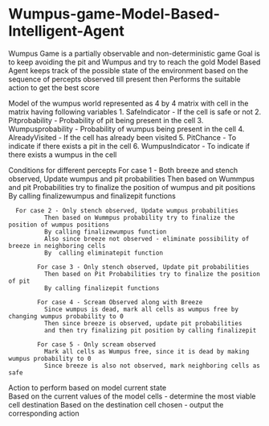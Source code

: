 # Wumpus-game-Model-Based-Intelligent-Agent

Wumpus Game is a partially observable and non-deterministic game
  Goal is to keep avoiding the pit and Wumpus and try to reach the gold
  Model Based Agent keeps track of the possible state of the environment based on the sequence of percepts observed till present
  then Performs the suitable action to get the best score

Model of the wumpus world represented as 4 by 4 matrix with cell in the matrix having following variables
			1. SafeIndicator - If the cell is safe or not
			2. Pitprobability - Probability of pit being present in the cell
			3. Wumpusprobability - Probability of wumpus being present in the cell
			4. AlreadyVisited - If the cell has already been visited
			5. PitChance - To indicate if there exists a pit in the cell
			6. WumpusIndicator - To indicate if there exists a wumpus in the cell

Conditions for different percepts
			For case 1 - Both breeze and stench observed, Update wumpus and pit probabilities
			  Then based on Wummpus and pit Probabilities try to finalize the position of wumpus and pit positions
			  By calling finalizewumpus and finalizepit functions
			
      For case 2 - Only stench observed, Update wumpus probabilities
			  Then based on Wummpus probability try to finalize the position of wumpus positions
			  By calling finalizewumpus function
			  Also since breeze not observed - eliminate possibility of breeze in neighboring cells
			  By  calling eliminatepit function

			For case 3 - Only stench observed, Update pit probabilities
			  Then based on Pit Probabilities try to finalize the position of pit
			  By calling finalizepit functions

			For case 4 - Scream Observed along with Breeze
			  Since wumpus is dead, mark all cells as wumpus free by changing wumpus probability to 0
			  Then since breeze is observed, update pit probabilities
			  and then try finalizing pit position by calling finalizepit

			For case 5 - Only scream observed
			  Mark all cells as Wumpus free, since it is dead by making wumpus probability to 0
			  Since breeze is also not observed, mark neighboring cells as safe
        
Action to perform based on model current state			
			Based on the current values of the model cells - determine the most viable cell destination
			Based on the destination cell chosen - output the corresponding action
